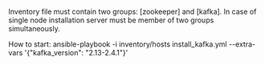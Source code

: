 Inventory file must contain two groups: [zookeeper] and [kafka]. In case of single node installation server must be member of two groups simultaneously.


How to start:
  ansible-playbook -i inventory/hosts install_kafka.yml --extra-vars '{"kafka_version": "2.13-2.4.1"}'


